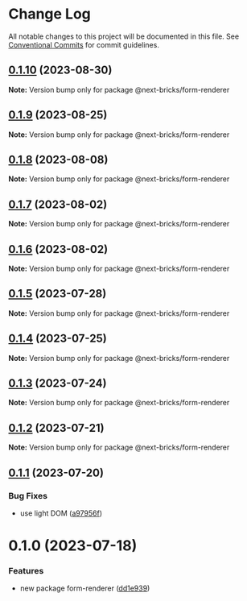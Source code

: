 # Change Log

All notable changes to this project will be documented in this file.
See [Conventional Commits](https://conventionalcommits.org) for commit guidelines.

## [0.1.10](https://github.com/easyops-cn/next-bricks/compare/@next-bricks/form-renderer@0.1.9...@next-bricks/form-renderer@0.1.10) (2023-08-30)

**Note:** Version bump only for package @next-bricks/form-renderer





## [0.1.9](https://github.com/easyops-cn/next-bricks/compare/@next-bricks/form-renderer@0.1.8...@next-bricks/form-renderer@0.1.9) (2023-08-25)

**Note:** Version bump only for package @next-bricks/form-renderer





## [0.1.8](https://github.com/easyops-cn/next-bricks/compare/@next-bricks/form-renderer@0.1.7...@next-bricks/form-renderer@0.1.8) (2023-08-08)

**Note:** Version bump only for package @next-bricks/form-renderer





## [0.1.7](https://github.com/easyops-cn/next-bricks/compare/@next-bricks/form-renderer@0.1.6...@next-bricks/form-renderer@0.1.7) (2023-08-02)

**Note:** Version bump only for package @next-bricks/form-renderer





## [0.1.6](https://github.com/easyops-cn/next-bricks/compare/@next-bricks/form-renderer@0.1.5...@next-bricks/form-renderer@0.1.6) (2023-08-02)

**Note:** Version bump only for package @next-bricks/form-renderer





## [0.1.5](https://github.com/easyops-cn/next-bricks/compare/@next-bricks/form-renderer@0.1.4...@next-bricks/form-renderer@0.1.5) (2023-07-28)

**Note:** Version bump only for package @next-bricks/form-renderer





## [0.1.4](https://github.com/easyops-cn/next-bricks/compare/@next-bricks/form-renderer@0.1.3...@next-bricks/form-renderer@0.1.4) (2023-07-25)

**Note:** Version bump only for package @next-bricks/form-renderer





## [0.1.3](https://github.com/easyops-cn/next-bricks/compare/@next-bricks/form-renderer@0.1.2...@next-bricks/form-renderer@0.1.3) (2023-07-24)

**Note:** Version bump only for package @next-bricks/form-renderer





## [0.1.2](https://github.com/easyops-cn/next-bricks/compare/@next-bricks/form-renderer@0.1.1...@next-bricks/form-renderer@0.1.2) (2023-07-21)

**Note:** Version bump only for package @next-bricks/form-renderer





## [0.1.1](https://github.com/easyops-cn/next-bricks/compare/@next-bricks/form-renderer@0.1.0...@next-bricks/form-renderer@0.1.1) (2023-07-20)


### Bug Fixes

* use light DOM ([a97956f](https://github.com/easyops-cn/next-bricks/commit/a97956ff75435030eb45883d500e7654e45f8618))





# 0.1.0 (2023-07-18)


### Features

* new package form-renderer ([dd1e939](https://github.com/easyops-cn/next-bricks/commit/dd1e939609100b6f2493d2aae7cc60746826301d))
